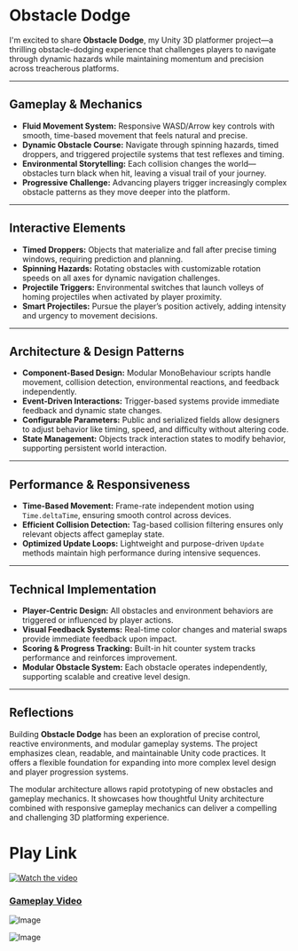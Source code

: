 # Obstacle Dodge

I'm excited to share **Obstacle Dodge**, my Unity 3D platformer project—a thrilling obstacle-dodging experience that challenges players to navigate through dynamic hazards while maintaining momentum and precision across treacherous platforms.

---

## Gameplay & Mechanics

- **Fluid Movement System:** Responsive WASD/Arrow key controls with smooth, time-based movement that feels natural and precise.
- **Dynamic Obstacle Course:** Navigate through spinning hazards, timed droppers, and triggered projectile systems that test reflexes and timing.
- **Environmental Storytelling:** Each collision changes the world—obstacles turn black when hit, leaving a visual trail of your journey.
- **Progressive Challenge:** Advancing players trigger increasingly complex obstacle patterns as they move deeper into the platform.

---

## Interactive Elements

- **Timed Droppers:** Objects that materialize and fall after precise timing windows, requiring prediction and planning.
- **Spinning Hazards:** Rotating obstacles with customizable rotation speeds on all axes for dynamic navigation challenges.
- **Projectile Triggers:** Environmental switches that launch volleys of homing projectiles when activated by player proximity.
- **Smart Projectiles:** Pursue the player’s position actively, adding intensity and urgency to movement decisions.

---

## Architecture & Design Patterns

- **Component-Based Design:** Modular MonoBehaviour scripts handle movement, collision detection, environmental reactions, and feedback independently.
- **Event-Driven Interactions:** Trigger-based systems provide immediate feedback and dynamic state changes.
- **Configurable Parameters:** Public and serialized fields allow designers to adjust behavior like timing, speed, and difficulty without altering code.
- **State Management:** Objects track interaction states to modify behavior, supporting persistent world interaction.

---

## Performance & Responsiveness

- **Time-Based Movement:** Frame-rate independent motion using `Time.deltaTime`, ensuring smooth control across devices.
- **Efficient Collision Detection:** Tag-based collision filtering ensures only relevant objects affect gameplay state.
- **Optimized Update Loops:** Lightweight and purpose-driven `Update` methods maintain high performance during intensive sequences.

---

## Technical Implementation

- **Player-Centric Design:** All obstacles and environment behaviors are triggered or influenced by player actions.
- **Visual Feedback Systems:** Real-time color changes and material swaps provide immediate feedback upon impact.
- **Scoring & Progress Tracking:** Built-in hit counter system tracks performance and reinforces improvement.
- **Modular Obstacle System:** Each obstacle operates independently, supporting scalable and creative level design.

---

## Reflections

Building **Obstacle Dodge** has been an exploration of precise control, reactive environments, and modular gameplay systems. The project emphasizes clean, readable, and maintainable Unity code practices. It offers a flexible foundation for expanding into more complex level design and player progression systems.

The modular architecture allows rapid prototyping of new obstacles and gameplay mechanics. It showcases how thoughtful Unity architecture combined with responsive gameplay mechanics can deliver a compelling and challenging 3D platforming experience.

# Play Link

[![Watch the video](https://img.youtube.com/vi/G06tTVnXheY/maxresdefault.jpg)](https://youtu.be/G06tTVnXheY)
### [Gameplay Video](https://youtu.be/G06tTVnXheY)

![Image](https://github.com/user-attachments/assets/030c9974-0697-4391-a6c6-1f5d04804633)

![Image](https://github.com/user-attachments/assets/7a1f0117-f062-497e-b868-d3548f53be5c)
